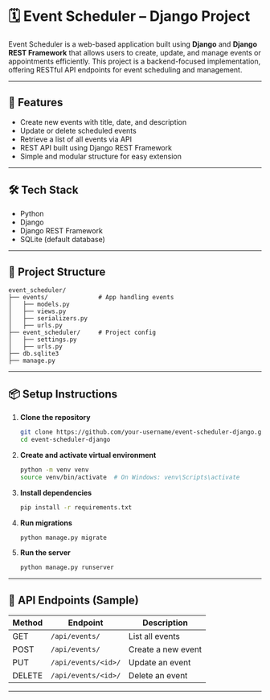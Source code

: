 
# 🗓️ Event Scheduler – Django Project

Event Scheduler is a web-based application built using **Django** and **Django REST Framework** that allows users to create, update, and manage events or appointments efficiently. This project is a backend-focused implementation, offering RESTful API endpoints for event scheduling and management.

---

## 🚀 Features

- Create new events with title, date, and description
- Update or delete scheduled events
- Retrieve a list of all events via API
- REST API built using Django REST Framework
- Simple and modular structure for easy extension

---

## 🛠️ Tech Stack

- Python
- Django
- Django REST Framework
- SQLite (default database)

---

## 📁 Project Structure

```
event_scheduler/
├── events/              # App handling events
│   ├── models.py
│   ├── views.py
│   ├── serializers.py
│   ├── urls.py
├── event_scheduler/     # Project config
│   ├── settings.py
│   ├── urls.py
├── db.sqlite3
├── manage.py
```

---

## 📦 Setup Instructions

1. **Clone the repository**
   ```bash
   git clone https://github.com/your-username/event-scheduler-django.git
   cd event-scheduler-django
   ```

2. **Create and activate virtual environment**
   ```bash
   python -m venv venv
   source venv/bin/activate  # On Windows: venv\Scripts\activate
   ```

3. **Install dependencies**
   ```bash
   pip install -r requirements.txt
   ```

4. **Run migrations**
   ```bash
   python manage.py migrate
   ```

5. **Run the server**
   ```bash
   python manage.py runserver
   ```

---

## 📡 API Endpoints (Sample)

| Method | Endpoint           | Description         |
|--------|--------------------|---------------------|
| GET    | `/api/events/`     | List all events     |
| POST   | `/api/events/`     | Create a new event  |
| PUT    | `/api/events/<id>/`| Update an event     |
| DELETE | `/api/events/<id>/`| Delete an event     |

---
